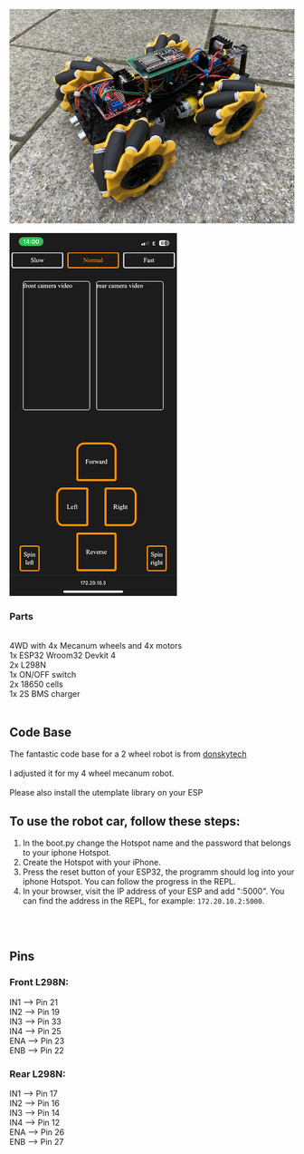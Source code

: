 ![image](./IMG_5258.jpg)
<br>

![image](./IMG_4919.jpg)

### Parts

<br>
4WD with 4x Mecanum wheels and 4x motors
<br>
1x ESP32 Wroom32 Devkit 4
<br>
2x L298N
<br>
1x ON/OFF switch
<br>
2x 18650 cells
<br>
1x 2S BMS charger
<br>
<br>

## Code Base

The fantastic code base for a 2 wheel robot is from
[donskytech](https://github.com/donskytech/micropython-wifi-robot-car/tree/main)
<br>
<br>
I adjusted it for my 4 wheel mecanum robot.
<br>
<br>
Please also install the utemplate library on your ESP

## To use the robot car, follow these steps:

1. In the boot.py change the Hotspot name and the password that belongs to your iphone Hotspot.
2. Create the Hotspot with your iPhone.
3. Press the reset button of your ESP32, the programm should log into your iphone Hotspot. You can follow the progress in the REPL.
4. In your browser, visit the IP address of your ESP and add ":5000". You can find the address in the REPL, for example: `172.20.10.2:5000`.

<br>
<br>

## Pins

### Front L298N:

IN1 --> Pin 21
<br>
IN2 --> Pin 19
<br>
IN3 --> Pin 33
<br>
IN4 --> Pin 25
<br>
ENA --> Pin 23
<br>
ENB --> Pin 22
<br>

### Rear L298N:

IN1 --> Pin 17
<br>
IN2 --> Pin 16
<br>
IN3 --> Pin 14
<br>
IN4 --> Pin 12
<br>
ENA --> Pin 26
<br>
ENB --> Pin 27
